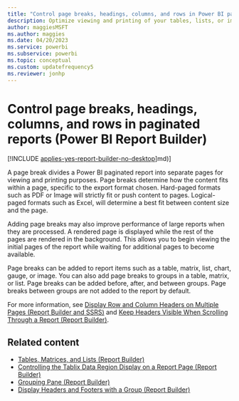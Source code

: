 ```yaml
---
title: "Control page breaks, headings, columns, and rows in Power BI paginated reports"
description: Optimize viewing and printing of your tables, lists, or images in paginated reports with choices for page lengths, columns, headings, and rows in Power BI Report Builder.
author: maggiesMSFT
ms.author: maggies
ms.date: 04/20/2023
ms.service: powerbi
ms.subservice: powerbi
ms.topic: conceptual
ms.custom: updatefrequency5
ms.reviewer: jonhp
---
```

# Control page breaks, headings, columns, and rows in paginated reports (Power BI Report Builder)

[!INCLUDE [applies-yes-report-builder-no-desktop](../../includes/applies-yes-report-builder-no-desktop.md)]md)]

 A page break divides a Power BI paginated report into separate pages for viewing and printing purposes. Page breaks determine how the content fits within a page, specific to the export format chosen. Hard-paged formats such as PDF or Image will strictly fit or push content to pages. Logical-paged formats such as Excel, will determine a best fit between content size and the page. 
  
 Adding page breaks may also improve performance of large reports when they are processed. A rendered page is displayed while the rest of the pages are rendered in the background. This allows you to begin viewing the initial pages of the report while waiting for additional pages to become available.  
  
 Page breaks can be added to report items such as a table, matrix, list, chart, gauge, or image. You can also add page breaks to groups in a table, matrix, or list. Page breaks can be added before, after, and between groups. Page breaks between groups are not added to the report by default.  
  
 For more information, see [Display Row and Column Headers on Multiple Pages &#40;Report Builder and SSRS&#41;](/sql/reporting-services/report-design/display-row-and-column-headers-on-multiple-pages-report-builder-and-ssrs) and [Keep Headers Visible When Scrolling Through a Report &#40;Report Builder&#41;](keep-headers-visible-when-scrolling-through-report-report-builder-service.md).  
  
## Related content

- [Tables, Matrices, and Lists &#40;Report Builder&#41;](../report-builder-tables-matrices-lists.md)   
- [Controlling the Tablix Data Region Display on a Report Page &#40;Report Builder&#41;](/sql/reporting-services/report-design/controlling-the-tablix-data-region-display-on-a-report-page)   
- [Grouping Pane &#40;Report Builder&#41;](/sql/reporting-services/report-design/grouping-pane-report-builder)   
- [Display Headers and Footers with a Group &#40;Report Builder&#41;](/sql/reporting-services/report-design/display-headers-and-footers-with-a-group-report-builder-and-ssrs)  

